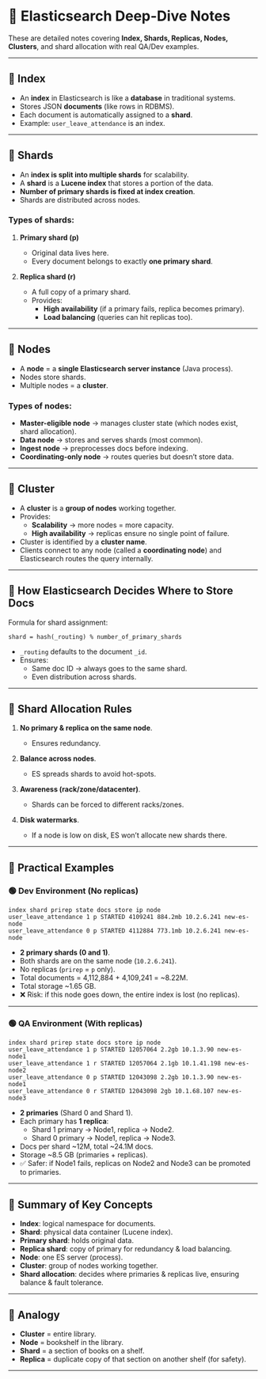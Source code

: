 # 📘 Elasticsearch Deep-Dive Notes

These are detailed notes covering **Index, Shards, Replicas, Nodes, Clusters**, and shard allocation with real QA/Dev examples.

---

## 🔹 Index
- An **index** in Elasticsearch is like a **database** in traditional systems.
- Stores JSON **documents** (like rows in RDBMS).
- Each document is automatically assigned to a **shard**.
- Example: `user_leave_attendance` is an index.

---

## 🔹 Shards
- An **index is split into multiple shards** for scalability.
- A **shard** is a **Lucene index** that stores a portion of the data.
- **Number of primary shards is fixed at index creation**.
- Shards are distributed across nodes.

### Types of shards:
1. **Primary shard (p)**
    - Original data lives here.
    - Every document belongs to exactly **one primary shard**.

2. **Replica shard (r)**
    - A full copy of a primary shard.
    - Provides:
        - **High availability** (if a primary fails, replica becomes primary).
        - **Load balancing** (queries can hit replicas too).

---

## 🔹 Nodes
- A **node** = a **single Elasticsearch server instance** (Java process).
- Nodes store shards.
- Multiple nodes = a **cluster**.

### Types of nodes:
- **Master-eligible node** → manages cluster state (which nodes exist, shard allocation).
- **Data node** → stores and serves shards (most common).
- **Ingest node** → preprocesses docs before indexing.
- **Coordinating-only node** → routes queries but doesn’t store data.

---

## 🔹 Cluster
- A **cluster** is a **group of nodes** working together.
- Provides:
    - **Scalability** → more nodes = more capacity.
    - **High availability** → replicas ensure no single point of failure.
- Cluster is identified by a **cluster name**.
- Clients connect to any node (called a **coordinating node**) and Elasticsearch routes the query internally.

---

## 🔹 How Elasticsearch Decides Where to Store Docs
Formula for shard assignment:

```text
shard = hash(_routing) % number_of_primary_shards
```


- `_routing` defaults to the document `_id`.
- Ensures:
    - Same doc ID → always goes to the same shard.
    - Even distribution across shards.

---

## 🔹 Shard Allocation Rules
1. **No primary & replica on the same node**.
    - Ensures redundancy.

2. **Balance across nodes**.
    - ES spreads shards to avoid hot-spots.

3. **Awareness (rack/zone/datacenter)**.
    - Shards can be forced to different racks/zones.

4. **Disk watermarks**.
    - If a node is low on disk, ES won’t allocate new shards there.

---

## 🔹 Practical Examples

### 🟢 Dev Environment (No replicas)

```text
index shard prirep state docs store ip node
user_leave_attendance 1 p STARTED 4109241 884.2mb 10.2.6.241 new-es-node
user_leave_attendance 0 p STARTED 4112884 773.1mb 10.2.6.241 new-es-node
```


- **2 primary shards (0 and 1)**.
- Both shards are on the same node (`10.2.6.241`).
- No replicas (`prirep` = `p` only).
- Total documents = 4,112,884 + 4,109,241 = ~8.22M.
- Total storage ~1.65 GB.
- ❌ Risk: if this node goes down, the entire index is lost (no replicas).

---

### 🟢 QA Environment (With replicas)

```text
index shard prirep state docs store ip node
user_leave_attendance 1 p STARTED 12057064 2.2gb 10.1.3.90 new-es-node1
user_leave_attendance 1 r STARTED 12057064 2.1gb 10.1.41.198 new-es-node2
user_leave_attendance 0 p STARTED 12043098 2.2gb 10.1.3.90 new-es-node1
user_leave_attendance 0 r STARTED 12043098 2gb 10.1.68.107 new-es-node3
```


- **2 primaries** (Shard 0 and Shard 1).
- Each primary has **1 replica**:
    - Shard 1 primary → Node1, replica → Node2.
    - Shard 0 primary → Node1, replica → Node3.
- Docs per shard ~12M, total ~24.1M docs.
- Storage ~8.5 GB (primaries + replicas).
- ✅ Safer: if Node1 fails, replicas on Node2 and Node3 can be promoted to primaries.

---

## 🔹 Summary of Key Concepts
- **Index**: logical namespace for documents.
- **Shard**: physical data container (Lucene index).
- **Primary shard**: holds original data.
- **Replica shard**: copy of primary for redundancy & load balancing.
- **Node**: one ES server (process).
- **Cluster**: group of nodes working together.
- **Shard allocation**: decides where primaries & replicas live, ensuring balance & fault tolerance.

---

## 🔹 Analogy
- **Cluster** = entire library.
- **Node** = bookshelf in the library.
- **Shard** = a section of books on a shelf.
- **Replica** = duplicate copy of that section on another shelf (for safety).

---
